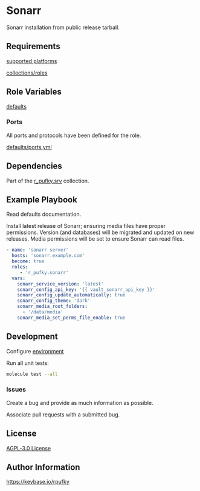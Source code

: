 # Sonarr
Sonarr installation from public release tarball.

## Requirements
[supported platforms](https://github.com/r-pufky/ansible_sonarr/blob/main/meta/main.yml)

[collections/roles](https://github.com/r-pufky/ansible_sonarr/blob/main/meta/requirements.yml)

## Role Variables
[defaults](https://github.com/r-pufky/ansible_sonarr/tree/main/defaults/main)

### Ports
All ports and protocols have been defined for the role.

[defaults/ports.yml](https://github.com/r-pufky/ansible_sonarr/blob/main/defaults/main/ports.yml)

## Dependencies
Part of the [r_pufky.srv](https://github.com/r-pufky/ansible_collection_srv)
collection.

## Example Playbook
Read defaults documentation.

Install latest release of Sonarr; ensuring media files have proper permissions.
Version (and databases) will be migrated and updated on new releases. Media
permissions will be set to ensure Sonarr can read files.
``` yaml
- name: 'sonarr server'
  hosts: 'sonarr.example.com'
  become: true
  roles:
     - 'r_pufky.sonarr'
  vars:
    sonarr_service_version: 'latest'
    sonarr_config_api_key: '{{ vault_sonarr_api_key }}'
    sonarr_config_update_automatically: true
    sonarr_config_theme: 'dark'
    sonarr_media_root_folders:
      - '/data/media'
    sonarr_media_set_perms_file_enable: true
```

## Development
Configure [environment](https://github.com/r-pufky/ansible_collection_srv/blob/main/docs/dev/environment/README.md)

Run all unit tests:
``` bash
molecule test --all
```

### Issues
Create a bug and provide as much information as possible.

Associate pull requests with a submitted bug.

## License
[AGPL-3.0 License](https://github.com/r-pufky/ansible_sonarr/blob/main/LICENSE)

## Author Information
https://keybase.io/rpufky

